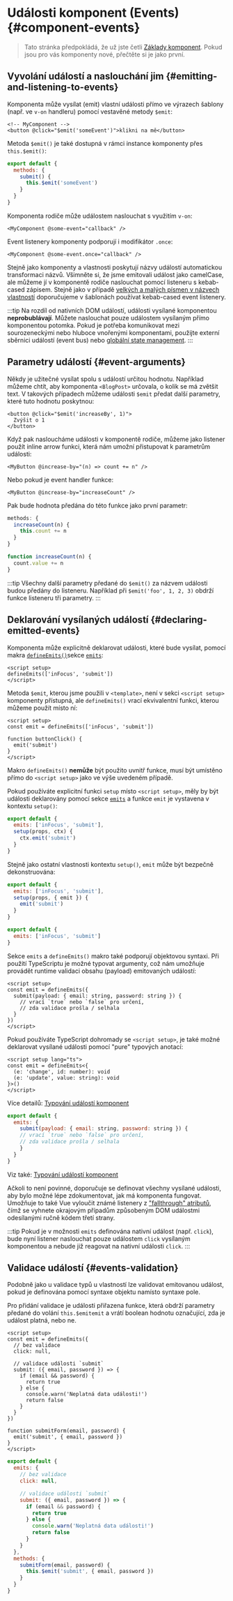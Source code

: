 <script setup>
import { onMounted } from 'vue'

if (typeof window !== 'undefined') {
  const hash = window.location.hash

  // Dokumentace pro v-model byla součástí této stránky. Pokusit se přesměrovat historické odkazy.
  if ([
    '#usage-with-v-model',
    '#v-model-arguments',
    '#multiple-v-model-bindings',
    '#handling-v-model-modifiers'
  ].includes(hash)) {
    onMounted(() => {
      window.location = './v-model.html' + hash
    })
  }
}
</script>
# Události komponent (Events) {#component-events}

> Tato stránka předpokládá, že už jste četli [Základy komponent](/guide/essentials/component-basics). Pokud jsou pro vás komponenty nové, přečtěte si je jako první.

<div class="options-api">
  <VueSchoolLink href="https://vueschool.io/lessons/defining-custom-events-emits" title="Lekce o definici vlastních událostí ve Vue.js zdarma"/>
</div>

## Vyvolání událostí a naslouchání jim {#emitting-and-listening-to-events}

Komponenta může vysílat (emit) vlastní události přímo ve výrazech šablony (např. ve `v-on` handleru) pomocí vestavěné metody `$emit`:

```vue-html
<!-- MyComponent -->
<button @click="$emit('someEvent')">klikni na mě</button>
```

<div class="options-api">

Metoda `$emit()` je také dostupná v rámci instance komponenty přes `this.$emit()`:

```js
export default {
  methods: {
    submit() {
      this.$emit('someEvent')
    }
  }
}
```

</div>

Komponenta rodiče může událostem naslouchat s využitím `v-on`:

```vue-html
<MyComponent @some-event="callback" />
```

Event listenery komponenty podporují i modifikátor `.once`:

```vue-html
<MyComponent @some-event.once="callback" />
```

Stejně jako komponenty a vlastnosti poskytují názvy událostí automatickou transformaci názvů. Všimněte si, že jsme emitovali událost jako camelCase, ale můžeme jí v komponentě rodiče naslouchat pomocí listeneru s kebab-cased zápisem. Stejně jako v případě [velkých a malých písmen v názvech vlastností](/guide/components/props#prop-name-casing) doporučujeme v šablonách používat kebab-cased event listenery.

:::tip
Na rozdíl od nativních DOM událostí, události vysílané komponentou **neprobublávají**. Můžete naslouchat pouze událostem vysílaným přímo komponentou potomka. Pokud je potřeba komunikovat mezi sourozeneckými nebo hluboce vnořenými komponentami, použijte externí sběrnici událostí (event bus) nebo [globální state management](/guide/scaling-up/state-management).
:::

## Parametry událostí {#event-arguments}

Někdy je užitečné vysílat spolu s událostí určitou hodnotu. Například můžeme chtít, aby komponenta `<BlogPost>` určovala, o kolik se má zvětšit text. V takových případech můžeme události `$emit` předat další parametry, které tuto hodnotu poskytnou:

```vue-html
<button @click="$emit('increaseBy', 1)">
  Zvýšit o 1
</button>
```

Když pak nasloucháme události v komponentě rodiče, můžeme jako listener použít inline arrow funkci, která nám umožní přistupovat k parametrům události:

```vue-html
<MyButton @increase-by="(n) => count += n" />
```

Nebo pokud je event handler funkce:

```vue-html
<MyButton @increase-by="increaseCount" />
```

Pak bude hodnota předána do této funkce jako první parametr:

<div class="options-api">

```js
methods: {
  increaseCount(n) {
    this.count += n
  }
}
```

</div>
<div class="composition-api">

```js
function increaseCount(n) {
  count.value += n
}
```

</div>

:::tip
Všechny další parametry předané do `$emit()` za názvem události budou předány do listeneru. Například při `$emit('foo', 1, 2, 3)` obdrží funkce listeneru tři parametry.
:::

## Deklarování vysílaných událostí {#declaring-emitted-events}

Komponenta může explicitně deklarovat události, které bude vysílat, pomocí <span class="composition-api">makra [`defineEmits()`](/api/sfc-script-setup#defineprops-defineemits)</span><span class="options-api">sekce [`emits`](/api/options-state#emits)</span>:

<div class="composition-api">

```vue
<script setup>
defineEmits(['inFocus', 'submit'])
</script>
```

Metoda `$emit`, kterou jsme použili v `<template>`, není v sekci `<script setup>` komponenty přístupná, ale `defineEmits()` vrací ekvivalentní funkci, kterou můžeme použít místo ní:

```vue
<script setup>
const emit = defineEmits(['inFocus', 'submit'])

function buttonClick() {
  emit('submit')
}
</script>
```

Makro `defineEmits()` **nemůže** být použito uvnitř funkce, musí být umístěno přímo do `<script setup>` jako ve výše uvedeném případě.

Pokud používáte explicitní funkci `setup` místo `<script setup>`, měly by být události deklarovány pomocí sekce [`emits`](/api/options-state#emits) a funkce `emit` je vystavena v kontextu `setup()`:

```js
export default {
  emits: ['inFocus', 'submit'],
  setup(props, ctx) {
    ctx.emit('submit')
  }
}
```

Stejně jako ostatní vlastnosti kontextu `setup()`, `emit` může být bezpečně dekonstruována:

```js
export default {
  emits: ['inFocus', 'submit'],
  setup(props, { emit }) {
    emit('submit')
  }
}
```

</div>
<div class="options-api">

```js
export default {
  emits: ['inFocus', 'submit']
}
```

</div>

Sekce `emits` a `defineEmits()` makro také podporují objektovou syntaxi. Při použití TypeScriptu je možné typovat argumenty, což nám umožňuje provádět runtime validaci obsahu (payload) emitovaných událostí:

<div class="composition-api">

```vue
<script setup>
const emit = defineEmits({
  submit(payload: { email: string, password: string }) {
    // vrací `true` nebo `false` pro určení,
    // zda validace prošla / selhala
  }
})
</script>
```

Pokud používáte TypeScript dohromady se `<script setup>`, je také možné deklarovat vysílané události pomocí "pure" typových anotací:

```vue
<script setup lang="ts">
const emit = defineEmits<{
  (e: 'change', id: number): void
  (e: 'update', value: string): void
}>()
</script>
```

Více detailů: [Typování událostí komponent](/guide/typescript/composition-api#typing-component-emits) <sup class="vt-badge ts" />

</div>
<div class="options-api">

```js
export default {
  emits: {
    submit(payload: { email: string, password: string }) {
    // vrací `true` nebo `false` pro určení,
    // zda validace prošla / selhala
    }
  }
}
```

Viz také: [Typování událostí komponent](/guide/typescript/options-api#typing-component-emits) <sup class="vt-badge ts" />

</div>

Ačkoli to není povinné, doporučuje se definovat všechny vysílané události, aby bylo možné lépe zdokumentovat, jak má komponenta fungovat. Umožňuje to také Vue vyloučit známé listenery z ["fallthrough" atributů](/guide/components/attrs#v-on-listener-inheritance), čímž se vyhnete okrajovým případům způsobeným DOM událostmi odesílanými ručně kódem třetí strany.

:::tip
Pokud je v možnosti `emits` definována nativní událost (např. `click`), bude nyní listener naslouchat pouze událostem `click` vysílaným komponentou a nebude již reagovat na nativní události `click`.
:::

## Validace událostí {#events-validation}

Podobně jako u validace typů u vlastností lze validovat emitovanou událost, pokud je definována pomocí syntaxe objektu namísto syntaxe pole.

Pro přidání validace je události přiřazena funkce, která obdrží parametry předané do volání <span class="options-api">`this.$emit`</span><span class="composition-api">`emit`</span> a vrátí boolean hodnotu označující, zda je událost platná, nebo ne.

<div class="composition-api">

```vue
<script setup>
const emit = defineEmits({
  // bez validace
  click: null,

  // validace události `submit`
  submit: ({ email, password }) => {
    if (email && password) {
      return true
    } else {
      console.warn('Neplatná data události!')
      return false
    }
  }
})

function submitForm(email, password) {
  emit('submit', { email, password })
}
</script>
```

</div>
<div class="options-api">

```js
export default {
  emits: {
    // bez validace
    click: null,

    // validace události `submit`
    submit: ({ email, password }) => {
      if (email && password) {
        return true
      } else {
        console.warn('Neplatná data události!')
        return false
      }
    }
  },
  methods: {
    submitForm(email, password) {
      this.$emit('submit', { email, password })
    }
  }
}
```

</div>
